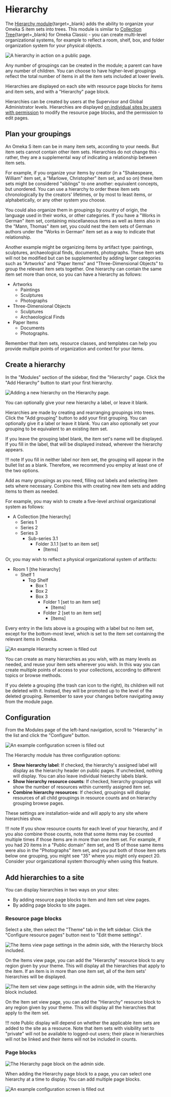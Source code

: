 # Hierarchy

The [Hierarchy module](https://omeka.org/s/modules/Hierarchy){target=_blank} adds the ability to organize your Omeka S item sets into trees. This module is similar to [Collection Tree](https://omeka.org/classic/plugins/CollectionTree/){target=_blank} for Omeka Classic - you can create multi-level organizational systems, for example to reflect a room, shelf, box, and folder organization system for your physical objects.

![A hierarchy in action on a public page.](modulesfiles/hierarchy_public.png)

Any number of groupings can be created in the module; a parent can have any number of children. You can choose to have higher-level groupings reflect the total number of items in all the item sets included at lower levels. 

Hierarchies are displayed on each site with resource page blocks for items and item sets, and with a "Hierarchy" page block.  

Hierarchies can be created by users at the Supervisor and Global Administrator levels. Hierarchies are displayed [on individual sites by users with permission](../sites/site_users.md) to modify the resource page blocks, and the permission to edit pages. 

## Plan your groupings

An Omeka S item can be in many item sets, according to your needs. But item sets cannot contain other item sets. Hierarchies do not change this - rather, they are a supplemental way of indicating a relationship between item sets. 

For example, if you organize your items by creator (in a "Shakespeare, William" item set, a "Marlowe, Christopher" item set, and so on) these item sets might be considered "siblings" to one another: equivalent concepts, but unordered. You can use a hierarchy to order these item sets chronologically by the creators' lifetimes, or by most to least items, or alphabetically, or any other system you choose. 

You could also organize them in groupings by country of origin, the language used in their works, or other categories. If you have a "Works in German" item set, containing miscellaneous items as well as items also in the "Mann, Thomas" item set, you could nest the item sets of German authors under the "Works in German" item set as a way to indicate that relationship.  

Another example might be organizing items by artifact type: paintings, sculptures, archaeological finds, documents, photographs. These item sets will not be modified but can be supplemented by adding larger categories such as "Artworks" and "Paper Items" and "Three-Dimensional Objects" to group the relevant item sets together. One hierarchy can contain the same item set more than once, so you can have a hierarchy as follows:

- Artworks
	- Paintings
	- Sculptures
	- Photographs
- Three-Dimensional Objects
	- Sculptures
	- Archaeological Finds
- Paper Items
	- Documents
	- Photographs.

Remember that item sets, resource classes, and templates can help you provide multiple points of organization and context for your items. 

## Create a hierarchy

In the "Modules" section of the sidebar, find the "Hierarchy" page. Click the "Add Hierarchy" button to start your first hierarchy.

![Adding a new hierarchy on the Hierarchy page.](modulesfiles/hierarchy_add.png)

You can optionally give your new hierarchy a label, or leave it blank. 

Hierarchies are made by creating and rearranging groupings into trees. Click the "Add grouping" button to add your first grouping. You can optionally give it a label or leave it blank. You can also optionally set your grouping to be equivalent to an existing item set. 

If you leave the grouping label blank, the item set's name will be displayed. If you fill in the label, that will be displayed instead, wherever the hierarchy appears. 

!!! note
	If you fill in neither label nor item set, the grouping will appear in the bullet list as a blank. Therefore, we recommend you employ at least one of the two options. 

Add as many groupings as you need, filling out labels and selecting item sets where necessary. Combine this with creating new item sets and adding items to them as needed. 

For example, you may wish to create a five-level archival organizational system as follows:

- A Collection [the hierarchy]
	- Series 1
	- Series 2
	- Series 3
		- Sub-series 3.1
			-  Folder 3.1.1 [set to an item set]
				- [Items]

Or, you may wish to reflect a physical organizational system of artifacts:

- Room 1 [the hierarchy]
	- Shelf 1
		- Top Shelf
			- Box 1
			- Box 2
			- Box 3
				- Folder 1 [set to an item set]
					- [Items]
				- Folder 2 [set to an item set]
					- [Items]

Every entry in the lists above is a grouping with a label but no item set, except for the bottom-most level, which is set to the item set containing the relevant items in Omeka. 

![An example Hierarchy screen is filled out](modulesfiles/hierarchy_admin.png)

You can create as many hierarchies as you wish, with as many levels as needed, and reuse your item sets wherever you wish. In this way you can create multiple points of access to your collections, according to different topics or browse methods. 

If you delete a grouping (the trash can icon to the right), its children will not be deleted with it. Instead, they will be promoted up to the level of the deleted grouping. Remember to save your changes before navigating away from the module page. 

## Configuration

From the Modules page of the left-hand navigation, scroll to "Hierarchy" in the list and click the "Configure" button.

![An example configuration screen is filled out](modulesfiles/hierarchy_config.png)

The Hierarchy module has three configuration options:

- **Show hierarchy label**: If checked, the hierarchy's assigned label will display as the hierarchy header on public pages. If unchecked, nothing will display. You can also leave individual hierarchy labels blank. 
- **Show hierarchy resource counts**: If checked, hierarchy groupings will show the number of resources within currently assigned item set.
- **Combine hierarchy resources**: If checked, groupings will display resources of all child groupings in resource counts and on hierarchy grouping browse pages.

These settings are installation-wide and will apply to any site where hierarchies show. 

!!! note
	If you show resource counts for each level of your hierarchy, and if you also combine those counts, note that some items may be counted multiple times if those items are in more than one item set. For example, if you had 20 items in a "Public domain" item set, and 15 of those same items were also in the "Photographs" item set, and you put both of those item sets below one grouping, you might see "35" where you might only expect 20. Consider your organizational system thoroughly when using this feature.   

## Add hierarchies to a site

You can display hierarchies in two ways on your sites: 

- By adding resource page blocks to item and item set view pages.
- By adding page blocks to site pages. 

### Resource page blocks

Select a site, then select the "Theme" tab in the left sidebar. Click the "Configure resource pages" button next to "Edit theme settings". 

![The items view page settings in the admin side, with the Hierarchy block included.](modulesfiles/hierarchy_resource.png)

On the Items view page, you can add the "Hierarchy" resource block to any region given by your theme. This will display all the hierarchies that apply to the item. If an item is in more than one item set, all of the item sets' hierarchies will be displayed. 

![The item set view page settings in the admin side, with the Hierarchy block included.](modulesfiles/hierarchy_resource2.png)

On the Item set view page, you can add the "Hierarchy" resource block to any region given by your theme. This will display all the hierarchies that apply to the item set. 

!!! note
	Public display will depend on whether the applicable item sets are added to the site as a resource. Note that item sets with visibility set to "private" will not be available to logged-out users; their place in hierarchies will not be linked and their items will not be included in counts. 

### Page blocks

![The Hierarchy page block on the admin side.](modulesfiles/hierarchy_pageBlock.png)

When adding the Hierarchy page block to a page, you can select one hierarchy at a time to display. You can add multiple page blocks. 

![An example configuration screen is filled out](modulesfiles/hierarchy_public2.png)
